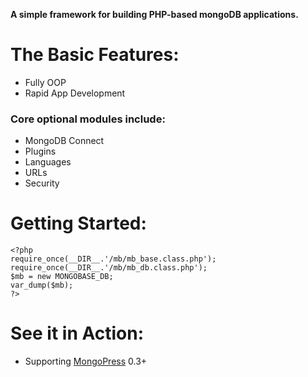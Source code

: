 **A simple framework for building PHP-based mongoDB applications.**

# The Basic Features:
* Fully OOP
* Rapid App Development

### Core optional modules include:
* MongoDB Connect
* Plugins
* Languages
* URLs
* Security

# Getting Started:
	<?php
	require_once(__DIR__.'/mb/mb_base.class.php');
	require_once(__DIR__.'/mb/mb_db.class.php');
	$mb = new MONGOBASE_DB;
	var_dump($mb);
	?>

# See it in Action:
* Supporting [MongoPress](http://mongopress.org) 0.3+